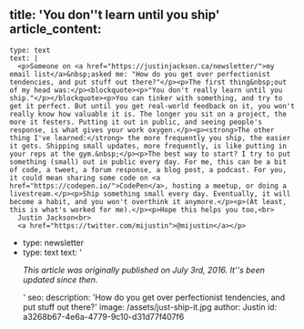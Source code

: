 title: 'You don''t learn until you ship'
article_content:
  -
    type: text
    text: |
      <p>Someone on <a href="https://justinjackson.ca/newsletter/">my email list</a>&nbsp;asked me: "How do you get over perfectionist tendencies, and put stuff out there?"</p><p>The first thing&nbsp;out of my head was:</p><blockquote><p>"You don't really learn until you ship."</p></blockquote><p>You can tinker with something, and try to get it perfect. But until you get real-world feedback on it, you won't really know how valuable it is. The longer you sit on a project, the more it festers. Putting it out in public, and seeing people's response, is what gives your work oxygen.</p><p><strong>The other thing I've learned:</strong> the more frequently you ship, the easier it gets. Shipping small updates, more frequently, is like putting in your reps at the gym.&nbsp;</p><p>The best way to start? I try to put something (small) out in public every day. For me, this can be a bit of code, a tweet, a forum response, a blog post, a podcast. For you, it could mean sharing some code on <a href="https://codepen.io/">CodePen</a>, hosting a meetup, or doing a livestream.</p><p>Ship something small every day. Eventually, it will become a habit, and you won't overthink it anymore.</p><p>(At least, this is what's worked for me).</p><p>Hope this helps you too,<br>
      Justin Jackson<br>
      <a href="https://twitter.com/mijustin">@mijustin</a></p>
  -
    type: newsletter
  -
    type: text
    text: '<p><i>This article was originally published&nbsp;on July 3rd, 2016. It''s been updated since then.</i></p>'
seo:
  description: 'How do you get over perfectionist tendencies, and put stuff out there?'
  image: /assets/just-ship-it.jpg
author: Justin
id: a3268b67-4e6a-4779-9c10-d31d77f407f6
